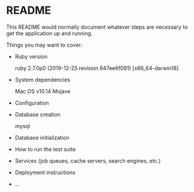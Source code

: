 # README

This README would normally document whatever steps are necessary to get the
application up and running.

Things you may want to cover:

* Ruby version

  ruby 2.7.0p0 (2019-12-25 revision 647ee6f091) [x86_64-darwin18]

* System dependencies

  Mac OS v10.14 Mojave

* Configuration

* Database creation

  mysql
  
* Database initialization

* How to run the test suite

* Services (job queues, cache servers, search engines, etc.)

* Deployment instructions

* ...

